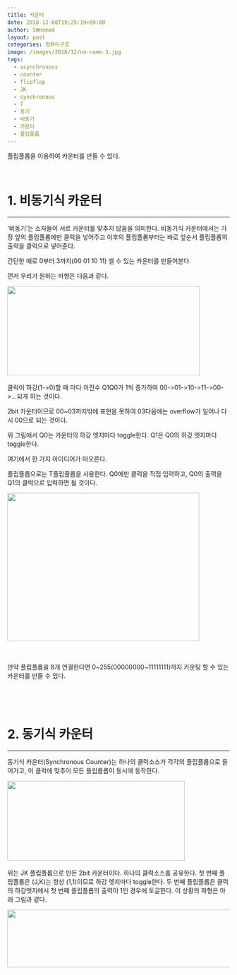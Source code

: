 ```yaml
---
title: 카운터
date: 2018-12-08T19:25:19+09:00
author: SWnomad
layout: post
categories: 컴퓨터구조
image: /images/2018/12/no-name-3.jpg
tags:
  - asynchronous
  - counter
  - flipflop
  - JK
  - synchronous
  - T
  - 동기
  - 비동기
  - 카운터
  - 플립플롭
---
```

플립플롭을 이용하여 카운터를 만들 수 있다.

&nbsp;

# 1. 비동기식 카운터

* * *

&#8216;비동기&#8217;는 소자들이 서로 카운터를 맞추지 않음을 의미한다. 비동기식 카운터에서는 가장 앞의 플립플롭에만 클럭을 넣어주고 이후의 플립플롭부터는 바로 앞순서 플립플롭의 출력을 클럭으로 넣어준다.

간단한 예로 0부터 3까지(00 01 10 11) 셀 수 있는 카운터를 만들어본다.

먼저 우리가 원하는 파형은 다음과 같다.

<a href="https://SWnomad.com/%ec%b9%b4%ec%9a%b4%ed%84%b0/%ec%a0%9c%eb%aa%a9-%ec%97%86%ec%9d%8c-180/" rel="attachment wp-att-1511"><img class="aligncenter wp-image-1511" src="/images/2018/12/no-name-25.jpg" alt="" width="436" height="202" srcset="/images/2018/12/no-name-25.jpg 524w, /images/2018/12/no-name-25-300x139.jpg 300w" sizes="(max-width: 436px) 100vw, 436px" /></a>

클락이 하강(1->0)할 때 마다 이진수 Q1Q0가 1씩 증가하여 00->01->10->11->00->&#8230;되게 하는 것이다.

2bit 카운터이므로 00~03까지밖에 표현을 못하여 03다음에는 overflow가 일어나 다시 00으로 되는 것이다.

위 그림에서 Q0는 카운터의 하강 엣지마다 toggle한다. Q1은 Q0의 하강 엣지마다 toggle한다.

여기에서 한 가지 아이디어가 떠오른다.

플립플롭으로는 T플립플롭을 사용한다. Q0에만 클럭을 직접 입력하고, Q0의 출력을 Q1의 클럭으로 입력하면 될 것이다.

<a href="https://SWnomad.com/%ec%b9%b4%ec%9a%b4%ed%84%b0/%ec%a0%9c%eb%aa%a9-%ec%97%86%ec%9d%8c-181/" rel="attachment wp-att-1512"><img class="aligncenter size-full wp-image-1512" src="/images/2018/12/no-name-26.jpg" alt="" width="435" height="336" srcset="/images/2018/12/no-name-26.jpg 435w, /images/2018/12/no-name-26-300x232.jpg 300w" sizes="(max-width: 435px) 100vw, 435px" /></a>

&nbsp;

만약 플립플롭을 8개 연결한다면 0~255(00000000~11111111)까지 카운팅 할 수 있는 카운터를 만들 수 있다.

&nbsp;

&nbsp;

# 2. 동기식 카운터

* * *

동기식 카운터(Synchronous Counter)는 하나의 클럭소스가 각각의 플립플롭으로 들어가고, 이 클럭에 맞추어 모든 플립플롭이 동시에 동작한다.

<a href="https://SWnomad.com/%ec%b9%b4%ec%9a%b4%ed%84%b0/%ec%a0%9c%eb%aa%a9-%ec%97%86%ec%9d%8c-186/" rel="attachment wp-att-1517"><img class="aligncenter wp-image-1517" src="/images/2018/12/no-name-31.jpg" alt="" width="402" height="181" srcset="/images/2018/12/no-name-31.jpg 517w, /images/2018/12/no-name-31-300x135.jpg 300w" sizes="(max-width: 402px) 100vw, 402px" /></a>

위는 JK 플립플롭으로 만든 2bit 카운터이다. 하나의 클럭소스를 공유한다. 첫 번째 플립플롭은 (J,K)는 항상 (1,1)이므로 하강 엣지마다 toggle한다. 두 번째 플립플롭은 클럭의 하강엣지에서 첫 번째 플립플롭의 출력이 1인 경우에 토글한다. 이 상황의 파형은 아래 그림과 같다.

<a href="https://SWnomad.com/%ec%b9%b4%ec%9a%b4%ed%84%b0/%ec%a0%9c%eb%aa%a9-%ec%97%86%ec%9d%8c-183/" rel="attachment wp-att-1514"><img class="aligncenter wp-image-1514" src="/images/2018/12/no-name-28.jpg" alt="" width="759" height="131" srcset="/images/2018/12/no-name-28.jpg 701w, /images/2018/12/no-name-28-300x52.jpg 300w" sizes="(max-width: 759px) 100vw, 759px" /></a>

&nbsp;